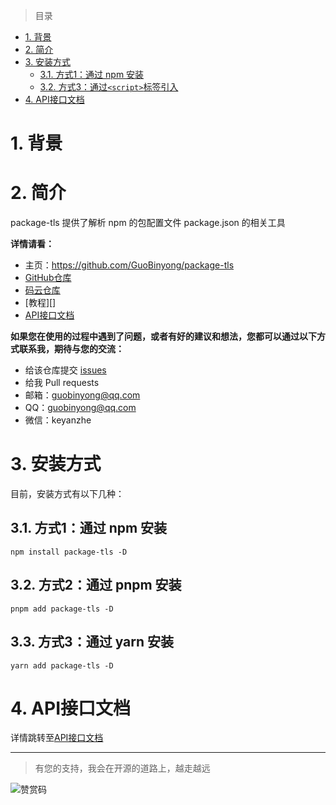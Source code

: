 [API接口文档]: ./doc/index.md

[GitHub仓库]: https://github.com/GuoBinyong/package-tls
[发行地址]: https://github.com/GuoBinyong/package-tls/releases
[issues]: https://github.com/GuoBinyong/package-tls/issues

[码云仓库]: https://gitee.com/guobinyong/package-tls



> 目录

- [1. 背景](#1-背景)
- [2. 简介](#2-简介)
- [3. 安装方式](#3-安装方式)
  - [3.1. 方式1：通过 npm 安装](#31-方式1通过-npm-安装)
  - [3.2. 方式3：通过`<script>`标签引入](#32-方式3通过script标签引入)
- [4. API接口文档](#5-api接口文档)



# 1. 背景

# 2. 简介
package-tls 提供了解析 npm 的包配置文件 package.json 的相关工具


**详情请看：**  
- 主页：<https://github.com/GuoBinyong/package-tls>
- [GitHub仓库][]
- [码云仓库][]
- [教程][]
- [API接口文档][]


**如果您在使用的过程中遇到了问题，或者有好的建议和想法，您都可以通过以下方式联系我，期待与您的交流：**
- 给该仓库提交 [issues][]
- 给我 Pull requests
- 邮箱：<guobinyong@qq.com>
- QQ：guobinyong@qq.com
- 微信：keyanzhe





# 3. 安装方式
目前，安装方式有以下几种：


## 3.1. 方式1：通过 npm 安装
```
npm install package-tls -D
```

## 3.2. 方式2：通过 pnpm 安装
```
pnpm add package-tls -D
```


## 3.3. 方式3：通过 yarn 安装
```
yarn add package-tls -D
```


# 4. API接口文档
详情跳转至[API接口文档][]



--------------------

> 有您的支持，我会在开源的道路上，越走越远

![赞赏码](https://i.loli.net/2020/04/08/PGsAEqdJCin1oQL.jpg)